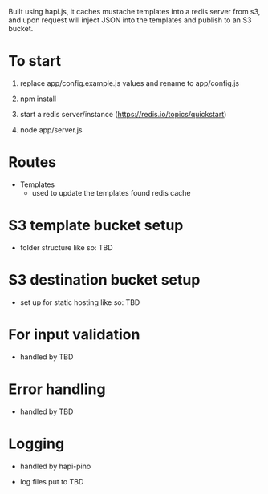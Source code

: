 Built using hapi.js, it caches mustache templates into a redis server from s3, and upon request will inject JSON into the templates and publish to an S3 bucket.

# To start
1. replace app/config.example.js values and rename to app/config.js

2. npm install

3. start a redis server/instance (https://redis.io/topics/quickstart)

4. node app/server.js

# Routes
* Templates
    * used to update the templates found redis cache

# S3 template bucket setup
* folder structure like so: TBD

# S3 destination bucket setup
* set up for static hosting like so: TBD

# For input validation
* handled by TBD

# Error handling
* handled by TBD

# Logging
* handled by hapi-pino

* log files put to TBD
